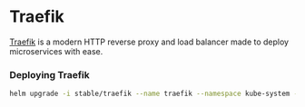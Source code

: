 # Traefik

[Traefik](https://traefik.io/) is a modern HTTP reverse proxy and load balancer made to deploy
microservices with ease.

### Deploying Traefik

```bash
helm upgrade -i stable/traefik --name traefik --namespace kube-system -f values.yaml
```